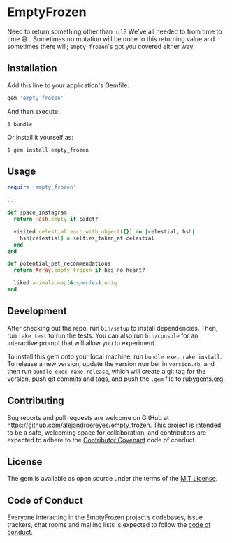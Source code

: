 # EmptyFrozen

Need to return something other than `nil`? We've all needed to from time to time 😅 . Sometimes no mutation will be done to this returning value and sometimes there will; `empty_frozen`'s got you covered either way.

## Installation

Add this line to your application's Gemfile:

```ruby
gem 'empty_frozen'
```

And then execute:

    $ bundle

Or install it yourself as:

    $ gem install empty_frozen

## Usage

```ruby
require 'empty_frozen'

...

def space_instagram
  return Hash.empty if cadet?

  visited.celestial.each_with_object({}) do |celestial, hsh|
    hsh[celestial] = selfies_taken_at celestial
  end
end

def potential_pet_recommendations
  return Array.empty_frozen if has_no_heart?

  liked.animals.map(&:species).uniq
end

```

## Development

After checking out the repo, run `bin/setup` to install dependencies. Then, run `rake test` to run the tests. You can also run `bin/console` for an interactive prompt that will allow you to experiment.

To install this gem onto your local machine, run `bundle exec rake install`. To release a new version, update the version number in `version.rb`, and then run `bundle exec rake release`, which will create a git tag for the version, push git commits and tags, and push the `.gem` file to [rubygems.org](https://rubygems.org).

## Contributing

Bug reports and pull requests are welcome on GitHub at https://github.com/alejandroereyes/empty_frozen. This project is intended to be a safe, welcoming space for collaboration, and contributors are expected to adhere to the [Contributor Covenant](http://contributor-covenant.org) code of conduct.

## License

The gem is available as open source under the terms of the [MIT License](http://opensource.org/licenses/MIT).

## Code of Conduct

Everyone interacting in the EmptyFrozen project’s codebases, issue trackers, chat rooms and mailing lists is expected to follow the [code of conduct](https://github.com/[USERNAME]/empty_frozen/blob/master/CODE_OF_CONDUCT.md).
